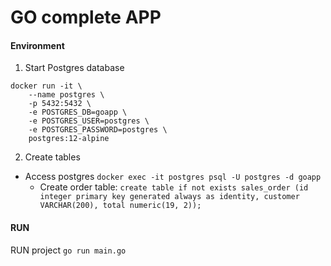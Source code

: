 # GO complete APP


#### Environment 

1. Start Postgres database 
```
docker run -it \
    --name postgres \
    -p 5432:5432 \
    -e POSTGRES_DB=goapp \
    -e POSTGRES_USER=postgres \
    -e POSTGRES_PASSWORD=postgres \
    postgres:12-alpine
```    
2. Create tables 

- Access postgres `docker exec -it postgres psql -U postgres -d goapp`
    - Create order table: ``create table if not exists sales_order (id integer primary key generated always as identity, customer VARCHAR(200), total numeric(19, 2));``

#### RUN

RUN project ``go run main.go``